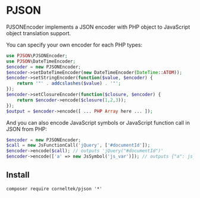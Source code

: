 PJSON
============

PJSONEncoder implements a JSON encoder with PHP object to JavaScript object translation support.

You can specify your own encoder for each PHP types:

```php
use PJSON\PJSONEncoder;
use PJSON\DateTimeEncoder;
$encoder = new PJSONEncoder;
$encoder->setDateTimeEncoder(new DateTimeEncoder(DateTime::ATOM));
$encoder->setStringEncoder(function($value, $encoder) {
    return '"' . addcslashes($value) . '"';
});
$encoder->setClosureEncoder(function($closure, $encoder) {
    return $encoder->encode($closure(1,2,3));
});
$output = $encoder->encode([ ... PHP Array here ... ]);
```

And you can also encode JavaScript symbols or JavaScript function call in JSON from PHP:

```php
$encoder = new PJSONEncoder;
$call = new JsFunctionCall('jQuery', ['#documentId']);
$encoder->encode($call); // outputs 'jQuery("#documentId")'
$encoder->encode(['a' => new JsSymbol('js_var')]); // outputs {"a": js_var}
```

## Install

    composer require corneltek/pjson '*'
